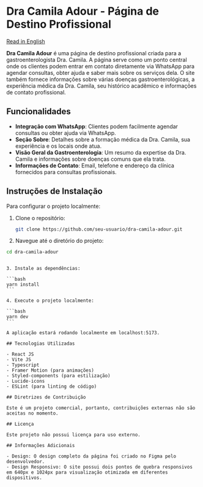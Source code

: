 # Dra Camila Adour - Página de Destino Profissional

[Read in English](README.md)

**Dra Camila Adour** é uma página de destino profissional criada para a gastroenterologista Dra. Camila. A página serve como um ponto central onde os clientes podem entrar em contato diretamente via WhatsApp para agendar consultas, obter ajuda e saber mais sobre os serviços dela. O site também fornece informações sobre várias doenças gastroenterológicas, a experiência médica da Dra. Camila, seu histórico acadêmico e informações de contato profissional.

## Funcionalidades

- **Integração com WhatsApp**: Clientes podem facilmente agendar consultas ou obter ajuda via WhatsApp.
- **Seção Sobre**: Detalhes sobre a formação médica da Dra. Camila, sua experiência e os locais onde atua.
- **Visão Geral da Gastroenterologia**: Um resumo da expertise da Dra. Camila e informações sobre doenças comuns que ela trata.
- **Informações de Contato**: Email, telefone e endereço da clínica fornecidos para consultas profissionais.

## Instruções de Instalação

Para configurar o projeto localmente:

1. Clone o repositório:

   ```bash
   git clone https://github.com/seu-usuario/dra-camila-adour.git

   ```

2. Navegue até o diretório do projeto:

```bash
cd dra-camila-adour
```
````

3. Instale as dependências:

```bash
yarn install
```

4. Execute o projeto localmente:

```bash
yarn dev
```

A aplicação estará rodando localmente em localhost:5173.

## Tecnologias Utilizadas

- React JS
- Vite JS
- Typescript
- Framer Motion (para animações)
- Styled-components (para estilização)
- Lucide-icons
- ESLint (para linting de código)

## Diretrizes de Contribuição

Este é um projeto comercial, portanto, contribuições externas não são aceitas no momento.

## Licença

Este projeto não possui licença para uso externo.

## Informações Adicionais

- Design: O design completo da página foi criado no Figma pelo desenvolvedor.
- Design Responsivo: O site possui dois pontos de quebra responsivos em 640px e 1024px para visualização otimizada em diferentes dispositivos.
